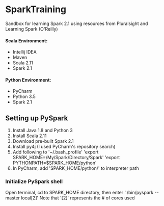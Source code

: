 # SparkTraining
Sandbox for learning Spark 2.1 using resources from Pluralsight and Learning Spark (O'Reilly)

#### Scala Environment:
* Intellij IDEA
* Maven
* Scala 2.11
* Spark 2.1

#### Python Environment:
* PyCharm
* Python 3.5
* Spark 2.1

## Setting up PySpark
1. Install Java 1.8 and Python 3
2. Install Scala 2.11
3. Download pre-built Spark 2.1
4. Install py4j (I used PyCharm's repository search)
5. Add following to '~/.bash_profile'
    'export SPARK_HOME=/My/Spark/Directory/Spark'
    'export PYTHONPATH=$SPARK_HOME/python'
6. In PyCharm, add 'SPARK_HOME/python/' to interpreter path

### Initialize PySpark shell
Open terminal, cd to SPARK_HOME directory, then enter './bin/pyspark --master local[2]'
Note that '[2]' represents the # of cores used